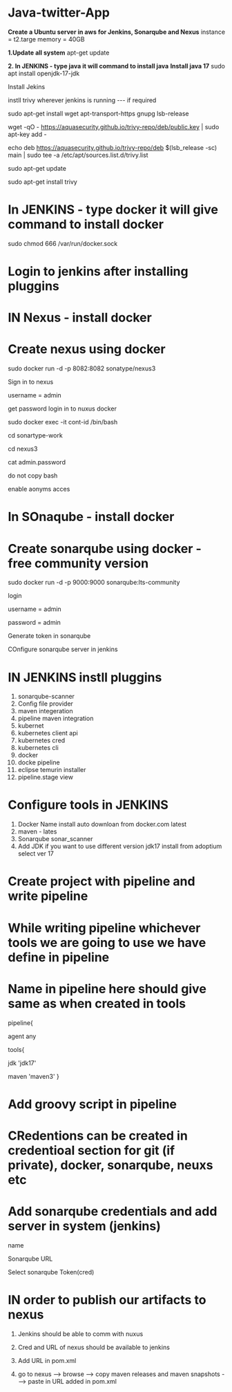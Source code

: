 # Java-twitter-App
**Create a Ubuntu server in aws for Jenkins, Sonarqube and Nexus** 
instance = t2.targe
memory  = 40GB

**1\.Update all system**
apt-get update

**2\. In JENKINS  - type java it will command to install java**
**Install java 17**
sudo apt install openjdk-17-jdk


Install Jekins

instll trivy wherever jenkins is running --- if required 

sudo apt-get install wget apt-transport-https gnupg lsb-release

wget -qO - https://aquasecurity.github.io/trivy-repo/deb/public.key | sudo apt-key add -

echo deb https://aquasecurity.github.io/trivy-repo/deb $(lsb_release -sc) main | sudo tee -a /etc/apt/sources.list.d/trivy.list

sudo apt-get update

sudo apt-get install trivy


# In JENKINS - type docker it will give command to install docker
sudo chmod 666 /var/run/docker.sock
# Login to jenkins after installing pluggins

# IN Nexus - install docker
# Create nexus using docker
sudo docker run -d -p 8082:8082 sonatype/nexus3

Sign in to nexus 

username = admin

get password login in to nuxus docker

sudo docker exec -it cont-id /bin/bash

cd sonartype-work

cd nexus3

cat admin.password

do not copy bash 

enable aonyms acces

# In SOnaqube - install docker
# Create sonarqube using docker  - free community version
sudo docker run -d -p 9000:9000 sonarqube:lts-community

login 

username = admin

password = admin

Generate token in sonarqube

COnfigure sonarqube server in jenkins

# IN JENKINS instll pluggins
1. sonarqube-scanner
2. Config file  provider
3. maven integeration
4. pipeline maven integration
5. kubernet
6. kubernetes client api
7. kubernetes cred
8. kubernetes cli
9. docker
10. docke pipeline
11. eclipse temurin installer
12. pipeline.stage view
    
# Configure tools in JENKINS
1. Docker
   Name
   install auto
   downloan from docker.com
   latest
2. maven - lates
3. Sonarqube
   sonar_scanner
4. Add JDK if you want to use different version
   jdk17
   install from adoptium
   select ver 17
# Create project with pipeline and write pipeline
# While writing pipeline whichever tools we are going to use we have define in pipeline
# Name in pipeline here should give same as when created in tools

 pipeline{
 
   agent any
   
   tools{
   
   jdk 'jdk17'
   
   maven 'maven3'
   }
# Add groovy script in pipeline
# CRedentions can be created in credentioal section for git (if private), docker, sonarqube, neuxs etc
# Add sonarqube credentials and add server in system (jenkins)
name

Sonarqube URL

Select sonarqube Token(cred)

# IN order to publish our artifacts to nexus
1. Jenkins should be able to comm with nuxus
   
3. Cred and URL of nexus should be available to jenkins
   
5. Add URL in pom.xml
   
7. go to nexus -->  browse --> copy maven releases and maven snapshots ---> paste in URL added in pom.xml
   
